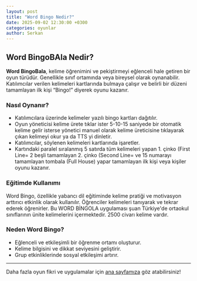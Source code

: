 ```yaml
---
layout: post
title: "Word Bingo Nedir?"
date: 2025-09-02 12:30:00 +0300
categories: oyunlar
author: Serkan
---
```


## Word BingoBAla Nedir?

**Word BingoBala**, kelime öğrenimini ve pekiştirmeyi eğlenceli hale getiren bir oyun türüdür. Genellikle sınıf ortamında veya bireysel olarak oynanabilir. Katılımcılar verilen kelimeleri kartlarında bulmaya çalışır ve belirli bir düzeni tamamlayan ilk kişi “Bingo!” diyerek oyunu kazanır.

### Nasıl Oynanır?

- Katılımcılara üzerinde kelimeler yazılı bingo kartları dağıtılır.
- Oyun yöneticisi kelime ürete tıklar ister 5-10-15 saniyede bir otomatik kelime gelir isterse yönetici manuel olarak kelime üreticisine tıklayarak çıkan kelimeyi okur ya da TTS yi dinletir.
- Katılımcılar, söylenen kelimeleri kartlarında işaretler.
- Kartındaki paralel sıralanmış 5 satırda tüm kelimeleri yapan 1. çinko (First Line= 2 beşli tamamlayan 2. çinko (Second Line= ve 15 numarayı tamamlayan tombala (Full House) yapar tamamlayan ilk kişi veya kişiler oyunu kazanır.

### Eğitimde Kullanımı

Word Bingo, özellikle yabancı dil eğitiminde kelime pratiği ve motivasyon arttırıcı etkinlik olarak kullanılır. Öğrenciler kelimeleri tanıyarak ve tekrar ederek öğrenirler. Bu WORD BİNGOLA uygulaması şuan Türkiye'de ortaokul sınıflarının ünite kelimelerini içermektedir. 2500 civarı kelime vardır.

### Neden Word Bingo?

- Eğlenceli ve etkileşimli bir öğrenme ortamı oluşturur.
- Kelime bilgisini ve dikkat seviyesini geliştirir.
- Grup etkinliklerinde sosyal etkileşimi artırır.

---

Daha fazla oyun fikri ve uygulamalar için [ana sayfamıza](https://sonsuzyasam.github.io) göz atabilirsiniz!
